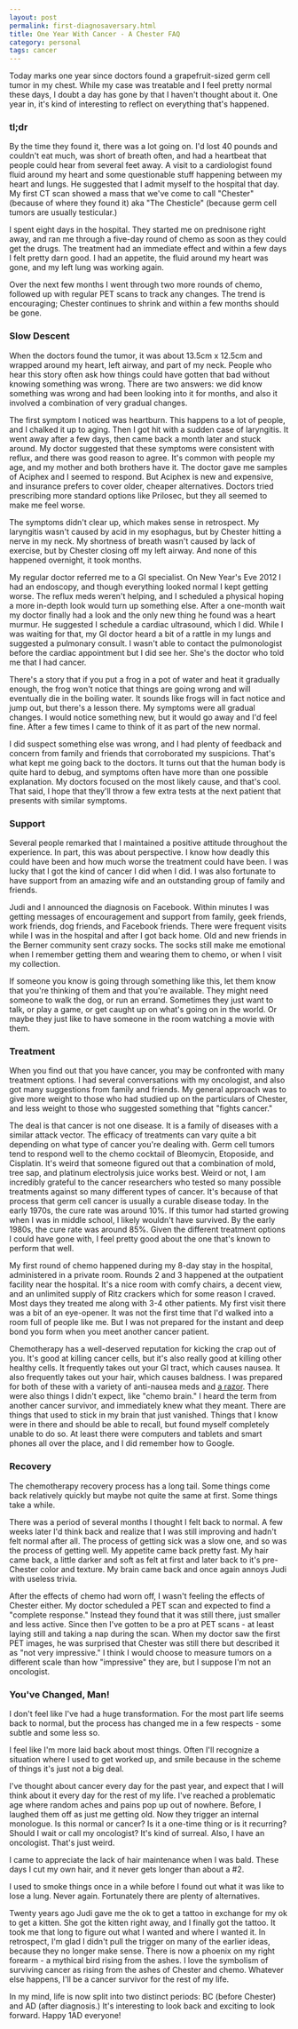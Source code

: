 ```yaml
---
layout: post
permalink: first-diagnosaversary.html
title: One Year With Cancer - A Chester FAQ
category: personal
tags: cancer
---
```


Today marks one year since doctors found a grapefruit-sized germ cell tumor in my chest.
While my case was treatable and I feel pretty normal these days, I doubt a day has gone
by that I haven't thought about it. One year in, it's kind of interesting to reflect
on everything that's happened.

### tl;dr

By the time they found it, there was a lot going on. I'd lost 40 pounds and couldn't
eat much, was short of breath often, and had a heartbeat that people could hear from
several feet away. A visit to a cardiologist found fluid around my heart and some
questionable stuff happening between my heart and lungs. He suggested that I admit
myself to the hospital that day. My first CT scan showed a mass that we've come to
call "Chester" (because of where they found it) aka "The Chesticle" (because germ
  cell tumors are usually testicular.)

I spent eight days in the hospital. They started me on prednisone right away, and
ran me through a five-day round of chemo as soon as they could get the drugs. The
treatment had an immediate effect and within a few days I felt pretty darn good. I
had an appetite, the fluid around my heart was gone, and my left lung was working again.

Over the next few months I went through two more rounds of chemo, followed up with
regular PET scans to track any changes. The trend is encouraging; Chester continues
to shrink and within a few months should be gone.

### Slow Descent

When the doctors found the tumor, it was about 13.5cm x 12.5cm and wrapped around my
heart, left airway, and part of my neck. People who hear this story often ask how
things could have gotten that bad without knowing something was wrong. There are
two answers: we did know something was wrong and had been looking into it for months,
and also it involved a combination of very gradual changes.

The first symptom I noticed was heartburn. This happens to a lot of people, and I
chalked it up to aging. Then I got hit with a sudden case of laryngitis. It went away
after a few days, then came back a month later and stuck around. My doctor suggested
that these symptoms were consistent with reflux, and there was good reason to agree.
It's common with people my age, and my mother and both brothers have it.  The doctor
gave me samples of Aciphex and I seemed to respond. But Aciphex is new and expensive,
and insurance prefers to cover older, cheaper alternatives. Doctors tried prescribing
more standard options like Prilosec, but they all seemed to make me feel worse.

The symptoms didn't clear up, which makes sense in retrospect. My laryngitis wasn't
caused by acid in my esophagus, but by Chester hitting a nerve in my neck. My shortness
of breath wasn't caused by lack of exercise, but by Chester closing off my left airway.
And none of this happened overnight, it took months.

My regular doctor referred me to a GI specialist. On New Year's Eve 2012 I had an
endoscopy, and though everything looked normal I kept getting worse. The reflux meds
weren't helping, and I scheduled a physical hoping a more in-depth look would turn up
something else. After a one-month wait my doctor finally had a look and the only new
thing he found was a heart murmur. He suggested I schedule a cardiac ultrasound,
which I did. While I was waiting for that, my GI doctor heard a bit of a rattle in
my lungs and suggested a pulmonary consult. I wasn't able to contact the pulmonologist
before the cardiac appointment but I did see her. She's the doctor who told me that
I had cancer.

There's a story that if you put a frog in a pot of water and heat it gradually enough,
the frog won't notice that things are going wrong and will eventually die in the
boiling water. It sounds like frogs will in fact notice and jump out, but there's a
lesson there. My symptoms were all gradual changes. I would notice something new,
but it would go away and I'd feel fine. After a few times I came to think of it as
part of the new normal.

I did suspect something else was wrong, and I had plenty of feedback and concern from
family and friends that corroborated my suspicions. That's what kept me going back
to the doctors. It turns out that the human body is quite hard to debug, and symptoms
often have more than one possible explanation. My doctors focused on the most likely
cause, and that's cool. That said, I hope that they'll throw a few extra tests at
the next patient that presents with similar symptoms.

### Support

Several people remarked that I maintained a positive attitude throughout the experience.
In part, this was about perspective. I know how deadly this could have been and how
much worse the treatment could have been. I was lucky that I got the kind of cancer
I did when I did. I was also fortunate to have support from an amazing wife and an
outstanding group of family and friends.

Judi and I announced the diagnosis on Facebook. Within minutes I was getting messages
of encouragement and support from family, geek friends, work friends, dog friends,
and Facebook friends. There were frequent visits while I was in the hospital and
after I got back home. Old and new friends in the Berner community sent crazy socks.
The socks still make me emotional when I remember getting them and wearing them to
chemo, or when I visit my collection.

If someone you know is going through something like this, let them know that you're
thinking of them and that you're available. They might need someone to walk the dog,
or run an errand. Sometimes they just want to talk, or play a game, or get caught up
on what's going on in the world. Or maybe they just like to have someone in the room
watching a movie with them.

### Treatment

When you find out that you have cancer, you may be confronted with many treatment
options. I had several conversations with my oncologist, and also got many suggestions
from family and friends. My general approach was to give more weight to those who
had studied up on the particulars of Chester, and less weight to those who suggested
something that "fights cancer."

The deal is that cancer is not one disease. It is a family of diseases with a similar
attack vector. The efficacy of treatments can vary quite a bit depending on what type
of cancer you're dealing with. Germ cell tumors tend to respond well to the chemo
cocktail of Bleomycin, Etoposide, and Cisplatin. It's weird that someone figured out
that a combination of mold, tree sap, and platinum electrolysis juice works best.
Weird or not, I am incredibly grateful to the cancer researchers who tested so many
possible treatments against so many different types of cancer. It's because of that
process that germ cell cancer is usually a curable disease today. In the early 1970s,
the cure rate was around 10%. If this tumor had started growing when I was in middle
school, I likely wouldn't have survived. By the early 1980s, the cure rate was around
85%. Given the different treatment options I could have gone with, I feel pretty good
about the one that's known to perform that well.

My first round of chemo happened during my 8-day stay in the hospital, administered
in a private room. Rounds 2 and 3 happened at the outpatient facility near the hospital.
It's a nice room with comfy chairs, a decent view, and an unlimited supply of Ritz
crackers which for some reason I craved. Most days they treated me along with 3-4
other patients. My first visit there was a bit of an eye-opener. It was not the first
time that I'd walked into a room full of people like me. But I was not prepared for
the instant and deep bond you form when you meet another cancer patient.

Chemotherapy has a well-deserved reputation for kicking the crap out of you. It's
good at killing cancer cells, but it's also really good at killing other healthy
cells. It frequently takes out your GI tract, which causes nausea. It also frequently
takes out your hair, which causes baldness. I was prepared for both of these with
a variety of anti-nausea meds and [a razor](http://nickh.hengeveld.com/dwi.gif).
There were also things I didn't expect, like "chemo brain." I heard the term from
another cancer survivor, and immediately knew what they meant. There are things that
used to stick in my brain that just vanished. Things that I know were in there and
should be able to recall, but found myself completely unable to do so. At least
there were computers and tablets and smart phones all over the place, and I did
remember how to Google.

### Recovery

The chemotherapy recovery process has a long tail. Some things come back relatively
quickly but maybe not quite the same at first. Some things take a while.

There was a period of several months I thought I felt back to normal. A few weeks
later I'd think back and realize that I was still improving and hadn't felt normal
after all. The process of getting sick was a slow one, and so was the process of
getting well. My appetite came back pretty fast. My hair came back, a little darker
and soft as felt at first and later back to it's pre-Chester color and texture. My
brain came back and once again annoys Judi with useless trivia.

After the effects of chemo had worn off, I wasn't feeling the effects of Chester
either. My doctor scheduled a PET scan and expected to find a "complete response."
Instead they found that it was still there, just smaller and less active. Since then
I've gotten to be a pro at PET scans - at least laying still and taking a nap during
the scan. When my doctor saw the first PET images, he was surprised that Chester was
still there but described it as "not very impressive." I think I would choose to
measure tumors on a different scale than how "impressive" they are, but I suppose
I'm not an oncologist.

### You've Changed, Man!

I don't feel like I've had a huge transformation. For the most part life seems back
to normal, but the process has changed me in a few respects - some subtle and some
less so.

I feel like I'm more laid back about most things. Often I'll recognize a situation
where I used to get worked up, and smile because in the scheme of things it's just
not a big deal.

I've thought about cancer every day for the past year, and expect that I will think
about it every day for the rest of my life. I've reached a problematic age where
random aches and pains pop up out of nowhere. Before, I laughed them off as just me
getting old. Now they trigger an internal monologue. Is this normal or cancer? Is
it a one-time thing or is it recurring? Should I wait or call my oncologist? It's
kind of surreal. Also, I have an oncologist. That's just weird.

I came to appreciate the lack of hair maintenance when I was bald. These days I cut
my own hair, and it never gets longer than about a #2.

I used to smoke things once in a while before I found out what it was like to lose
a lung. Never again. Fortunately there are plenty of alternatives.

Twenty years ago Judi gave me the ok to get a tattoo in exchange for my ok to get a
kitten. She got the kitten right away, and I finally got the tattoo. It took me that
long to figure out what I wanted and where I wanted it. In retrospect, I'm glad I
didn't pull the trigger on many of the earlier ideas, because they no longer make
sense. There is now a phoenix on my right forearm - a mythical bird rising from the
ashes. I love the symbolism of surviving cancer as rising from the ashes of Chester
and chemo. Whatever else happens, I'll be a cancer survivor for the rest of my life.

In my mind, life is now split into two distinct periods: BC (before Chester) and
AD (after diagnosis.) It's interesting to look back and exciting to look forward.
Happy 1AD everyone!
